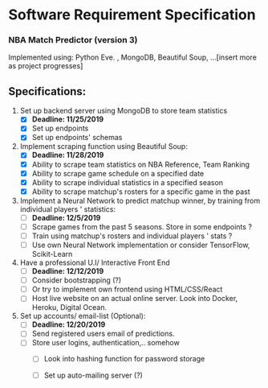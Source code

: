 # Software Requirement Specification
### NBA Match Predictor (version 3)
Implemented using: Python Eve. , MongoDB, Beautiful Soup, ...[insert more as project progresses] 

## Specifications:
1. Set up backend server using MongoDB to store team statistics
    - [x]  **Deadline: 11/25/2019** 
    - [x] Set up endpoints 
    - [x] Set up endpoints' schemas 
  
2. Implement scraping function using Beautiful Soup:
    - [x]  **Deadline: 11/28/2019** 
    - [x] Ability to scrape team statistics on NBA Reference, Team Ranking
    - [x] Ability to scrape game schedule on a specified date 
    - [x] Ability to scrape individual statistics in a specified season
    - [x] Ability to scrape matchup's rosters for a specific game in the past
    
3. Implement a Neural Network to predict matchup winner, by training from individual players ' statistics:
    - [ ]  **Deadline: 12/5/2019** 
    - [ ] Scrape games from the past 5 seasons. Store in some endpoints ?
    - [ ] Train using matchup's rosters and individual players ' stats ?
    - [ ] Use own Neural Network implementation or consider TensorFlow, Scikit-Learn

4. Have a professional U.I/ Interactive Front End
    - [ ]  **Deadline: 12/12/2019** 
    - [ ] Consider bootstrapping (?)
    - [ ] Or try to implement own frontend using HTML/CSS/React
    - [ ] Host live website on an actual online server. Look into Docker, Heroku, Digital Ocean.

5. Set up accounts/ email-list (Optional): 
    - [ ]  **Deadline: 12/20/2019** 
    - [ ] Send registered users email of predictions.
    - [ ] Store user logins, authentication,.. somehow
        - [ ] Look into hashing function for password storage
        - [ ] Set up auto-mailing server (?) 



